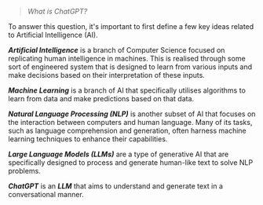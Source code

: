 > *What is ChatGPT?*

To answer this question, it's important to first define a few key ideas related to Artificial Intelligence (AI).

***Artificial Intelligence*** is a branch of Computer Science focused on replicating human intelligence in machines. This is realised through some sort of engineered system that is designed to learn from various inputs and make decisions based on their interpretation of these inputs.

***Machine Learning*** is a branch of AI that specifically utilises algorithms to learn from data and make predictions based on that data.

_**Natural Language Processing (NLP)**_ is another subset of AI that focuses on the interaction between computers and human language. Many of its tasks, such as language comprehension and generation, often harness machine learning techniques to enhance their capabilities.

_**Large Language Models (LLMs)**_ are a type of generative AI that are specifically designed to process and generate human-like text to solve NLP problems. 

***ChatGPT*** is an ***LLM*** that aims to understand and generate text in a conversational manner.


